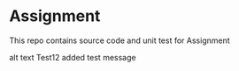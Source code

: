 # Assignment

This repo contains source code and unit test for Assignment

alt text Test12 added test message

